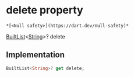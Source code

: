


# delete property




    *[<Null safety>](https://dart.dev/null-safety)*




[BuiltList](https://pub.dev/documentation/built_collection/5.0.0/built_collection/BuiltList-class.html)&lt;[String](https://api.flutter.dev/flutter/dart-core/String-class.html)>? delete
  







## Implementation

```dart
BuiltList<String>? get delete;
```








